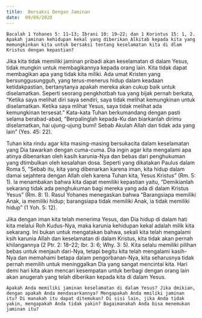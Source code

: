 ```yaml
---
title:  Bersaksi Dengan Jaminan
date:  09/09/2020
---
```


`Bacalah 1 Yohanes 5: 11–13; Ibrani 10: 19–22; dan 1 Korintus 15: 1, 2. Apakah jaminan kehidupan kekal yang diberikan Alkitab kepada kita yang memungkinkan kita untuk bersaksi tentang keselamatan kita di dlam Kristus dengan kepastian?`

Jika kita tidak memiliki jaminan pribadi akan keselamatan di dalam Yesus, tidak mungkin untuk membagikannya kepada orang lain. Kita tidak dapat membagikan apa yang tidak kita miliki. Ada umat Kristen yang bersunggusungguh, yang terus-menerus hidup dalam keadaan ketidakpastian, bertanytanya apakah mereka akan cukup baik untuk diselamatkan. Seperti seorang pengkhotbah tua yang bijak pernah berkata, “Ketika saya melihat diri saya sendiri, saya tidak melihat kemungkinan untuk diselamatkan. Ketika saya mlihat Yesus, saya tidak melihat ada kemungkinan tersesat.” Kata-kata Tuhan berkumandang dengan pasti selama berabad-abad, “Berpalinglah kepada-Ku dan biarkanlah dirimu diselamatkan, hai ujung-ujung bumi! Sebab Akulah Allah dan tidak ada yang lain” (Yes. 45: 22).

Tuhan kita rindu agar kita masing-masing bersukacita dalam keselamatan yang Dia tawarkan dengan cuma-cuma. Dia ingin agar kita mengalami apa atinya dibenarkan oleh kasih karunia-Nya dan bebas dari penghukuman yang dtimbulkan oleh kesalahan dosa. Seperti yang dikatakan Paulus dalam Roma 5, “Sebab itu, kita yang dibenarkan karena iman, kita hidup dalam damai sejahtera dengan Allah oleh karena Tuhan kita, Yesus Kristus” (Rm. 5: 1). Ia menambakan bahwa kita dapat memiliki kepastian yaitu, “Demikianlah sekarang tidak ada penghukuman bagi mereka yang ada di dalam Kristus Yesus” (Rm. 8: 1). Rasul Yohanes menegaskan bahwa “Barangsiapa memiliki Anak, ia memiliki hidup; barangsiapa tidak memiliki Anak, ia tidak memiliki hidup” (1 Yoh. 5: 12).

Jika dengan iman kita telah menerima Yesus, dan Dia hidup di dalam hati kita melalui Roh Kudus-Nya, maka karunia kehidupan kekal adalah milik kita sekarang. Ini bukan untuk mengatakan bahwa, sekali kita telah mengalami ksih karunia Allah dan keselamatan di dalam Kristus, kita tidak akan pernah khilangannya (2 Ptr. 2: 18–22; Ibr. 3: 6; Why. 3: 5). Kita selalu memiliki pilihan bebas untuk menjauh dari-Nya, tetapi begitu kita telah mengalami kasih-Nya dan memahami betapa dalam pengorbanan-Nya, kita seharusnya tidak pernah memilih untuk meninggalkan Dia yang sangat mencintai kita. Hari demi hari kita akan mencari kesempatan untuk berbagi dengan orang lain akan anugerah yang telah diberikan kepada kita di dalam Yesus.

`Apakah Anda memiliki jaminan keselamatan di dalam Yesus? Jika dmikian, dengan apakah Anda mendasarkannya? Mengapakah Anda mmiliki jaminan itu? Di manakah itu dapat ditemukan? Di sisi lain, jika Anda tidak yakin, mengapakah Anda tidak yakin? Bagaimanakah Anda bisa menemukan jaminan itu?`
